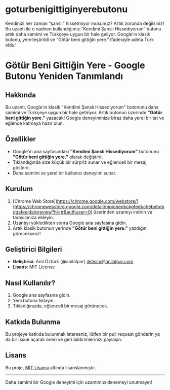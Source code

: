 # goturbenigittiginyerebutonu
Kendinizi her zaman “şanslı” hissetmiyor musunuz? Artık zorunda değilsiniz! Bu uzantı ile o nadiren kullandığımız “Kendimi Şanslı Hissediyorum” butonu artık daha samimi ve Türkçeye uygun bir hale geliyor. Google’ın klasik butonu, yerelleştirildi ve “Götür beni gittiğin yere.” ifadesiyle adeta Türk oldu!
# Götür Beni Gittiğin Yere - Google Butonu Yeniden Tanımlandı

## Hakkında
Bu uzantı, Google'ın klasik "Kendimi Şanslı Hissediyorum" butonunu daha samimi ve Türkçeye uygun bir hale getiriyor. Artık butonun üzerinde **"Götür beni gittiğin yere."** yazacak! Google deneyiminize biraz daha yerel bir tat ve eğlence katmaya hazır olun. 

## Özellikler
- Google'ın ana sayfasındaki **"Kendimi Şanslı Hissediyorum"** butonunu **"Götür beni gittiğin yere."** olarak değiştirir.
- Tıklandığında size küçük bir sürpriz sunar ve eğlenceli bir mesaj gösterir.
- Daha samimi ve yerel bir kullanıcı deneyimi sunar.

## Kurulum
1. [Chrome Web Store](https://chrome.google.com/webstore/](https://chromewebstore.google.com/detail/mpiobenbckgfedbchebehnbdgafeejda/preview?hl=tr&authuser=0) üzerinden uzantıyı indirin ve tarayıcınıza ekleyin.
2. Uzantıyı yükledikten sonra Google ana sayfasına gidin.
3. Artık klasik butonun yerinde **"Götür beni gittiğin yere."** yazdığını göreceksiniz!

## Geliştirici Bilgileri
- **Geliştirici**: Anıl Öztürk (@anilalpar) <iletisim@anilalpar.com>
- **Lisans**: MIT License

## Nasıl Kullanılır?
1. Google ana sayfasına gidin.
2. Yeni butona tıklayın.
3. Tıkladığınızda, eğlenceli bir mesaj görünecek.

## Katkıda Bulunma
Bu projeye katkıda bulunmak isterseniz, lütfen bir pull request gönderin ya da bir issue açarak öneri ve geri bildirimlerinizi paylaşın.

## Lisans
Bu proje, [MIT Lisansı](./LICENSE) altında lisanslanmıştır.

---

Daha samimi bir Google deneyimi için uzantımızı denemeyi unutmayın!
